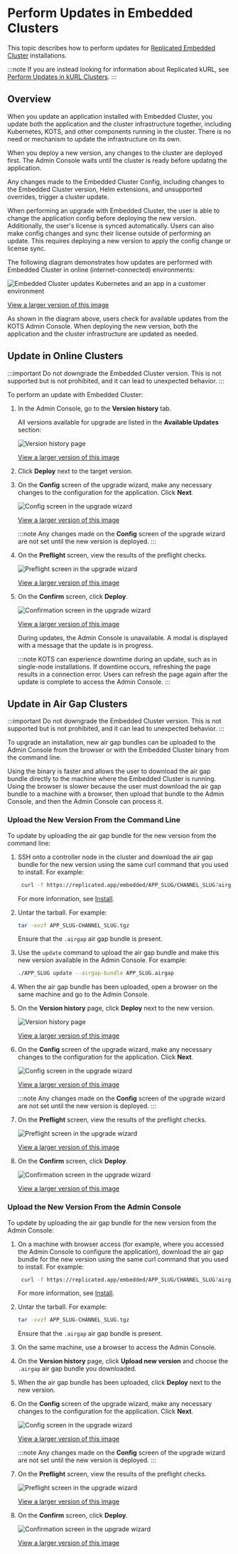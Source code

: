 # Perform Updates in Embedded Clusters

This topic describes how to perform updates for [Replicated Embedded Cluster](/vendor/embedded-overview) installations.

:::note
If you are instead looking for information about Replicated kURL, see [Perform Updates in kURL Clusters](updating-kurl).
:::

## Overview

When you update an application installed with Embedded Cluster, you update both the application and the cluster infrastructure together, including Kubernetes, KOTS, and other components running in the cluster. There is no need or mechanism to update the infrastructure on its own.

When you deploy a new version, any changes to the cluster are deployed first. The Admin Console waits until the cluster is ready before updatng the application.

Any changes made to the Embedded Cluster Config, including changes to the Embedded Cluster version, Helm extensions, and unsupported overrides, trigger a cluster update.

When performing an upgrade with Embedded Cluster, the user is able to change the application config before deploying the new version. Additionally, the user's license is synced automatically. Users can also make config changes and sync their license outside of performing an update. This requires deploying a new version to apply the config change or license sync.

The following diagram demonstrates how updates are performed with Embedded Cluster in online (internet-connected) environments: 

![Embedded Cluster updates Kubernetes and an app in a customer environment](/images/embedded-cluster-update.png)

[View a larger version of this image](/images/embedded-cluster-update.png)

As shown in the diagram above, users check for available updates from the KOTS Admin Console. When deploying the new version, both the application and the cluster infrastructure are updated as needed.   

## Update in Online Clusters

:::important
Do not downgrade the Embedded Cluster version. This is not supported but is not prohibited, and it can lead to unexpected behavior.
:::

To perform an update with Embedded Cluster:

1. In the Admin Console, go to the **Version history** tab.

   All versions available for upgrade are listed in the **Available Updates** section:

   ![Version history page](/images/ec-upgrade-version-history.png)

   [View a larger version of this image](/images/ec-upgrade-version-history.png)

1. Click **Deploy** next to the target version.

1. On the **Config** screen of the upgrade wizard, make any necessary changes to the configuration for the application. Click **Next**.

    ![Config screen in the upgrade wizard](/images/ec-upgrade-wizard-config.png)

    [View a larger version of this image](/images/ec-upgrade-wizard-config.png)

    :::note
    Any changes made on the **Config** screen of the upgrade wizard are not set until the new version is deployed.
    :::

1. On the **Preflight** screen, view the results of the preflight checks.

   ![Preflight screen in the upgrade wizard](/images/ec-upgrade-wizard-preflights.png)

   [View a larger version of this image](/images/ec-upgrade-wizard-preflights.png)

1. On the **Confirm** screen, click **Deploy**.

   ![Confirmation screen in the upgrade wizard](/images/ec-upgrade-wizard-confirm.png)

   [View a larger version of this image](/images/ec-upgrade-wizard-confirm.png)

   During updates, the Admin Console is unavailable. A modal is displayed with a message that the update is in progress.
   
   :::note
   KOTS can experience downtime during an update, such as in single-node installations. If downtime occurs, refreshing the page results in a connection error. Users can refresh the page again after the update is complete to access the Admin Console.
   :::

## Update in Air Gap Clusters

:::important
Do not downgrade the Embedded Cluster version. This is not supported but is not prohibited, and it can lead to unexpected behavior.
:::

To upgrade an installation, new air gap bundles can be uploaded to the Admin Console from the browser or with the Embedded Cluster binary from the command line.

Using the binary is faster and allows the user to download the air gap bundle directly to the machine where the Embedded Cluster is running. Using the browser is slower because the user must download the air gap bundle to a machine with a browser, then upload that bundle to the Admin Console, and then the Admin Console can process it.

### Upload the New Version From the Command Line

To update by uploading the air gap bundle for the new version from the command line:

1. SSH onto a controller node in the cluster and download the air gap bundle for the new version using the same curl command that you used to install. For example:

   ```bash
    curl -f https://replicated.app/embedded/APP_SLUG/CHANNEL_SLUG?airgap=true -H "Authorization: LICENSE_ID" -o APP_SLUG-CHANNEL_SLUG.tgz
   ```

   For more information, see [Install](/enterprise/installing-embedded-air-gap#install).

1. Untar the tarball. For example:

   ```bash
   tar -xvzf APP_SLUG-CHANNEL_SLUG.tgz
   ```
   Ensure that the `.airgap` air gap bundle is present.

1. Use the `update` command to upload the air gap bundle and make this new version available in the Admin Console. For example:

    ```bash
    ./APP_SLUG update --airgap-bundle APP_SLUG.airgap
    ```

1. When the air gap bundle has been uploaded, open a browser on the same machine and go to the Admin Console.

1. On the **Version history** page, click **Deploy** next to the new version.

   ![Version history page](/images/ec-upgrade-version-history.png)

   [View a larger version of this image](/images/ec-upgrade-version-history.png)

1. On the **Config** screen of the upgrade wizard, make any necessary changes to the configuration for the application. Click **Next**.

    ![Config screen in the upgrade wizard](/images/ec-upgrade-wizard-config.png)

    [View a larger version of this image](/images/ec-upgrade-wizard-config.png)

    :::note
    Any changes made on the **Config** screen of the upgrade wizard are not set until the new version is deployed.
    :::

1. On the **Preflight** screen, view the results of the preflight checks.

   ![Preflight screen in the upgrade wizard](/images/ec-upgrade-wizard-preflights.png)

   [View a larger version of this image](/images/ec-upgrade-wizard-preflights.png)

1. On the **Confirm** screen, click **Deploy**.

   ![Confirmation screen in the upgrade wizard](/images/ec-upgrade-wizard-confirm.png)

   [View a larger version of this image](/images/ec-upgrade-wizard-confirm.png)

### Upload the New Version From the Admin Console

To update by uploading the air gap bundle for the new version from the Admin Console:

1. On a machine with browser access (for example, where you accessed the Admin Console to configure the application), download the air gap bundle for the new version using the same curl command that you used to install. For example:

   ```bash
    curl -f https://replicated.app/embedded/APP_SLUG/CHANNEL_SLUG?airgap=true -H "Authorization: LICENSE_ID" -o APP_SLUG-CHANNEL_SLUG.tgz
   ```
   For more information, see [Install](/enterprise/installing-embedded-air-gap#install).

1. Untar the tarball. For example:

   ```bash
   tar -xvzf APP_SLUG-CHANNEL_SLUG.tgz
   ```
   Ensure that the `.airgap` air gap bundle is present.

1. On the same machine, use a browser to access the Admin Console.

1. On the **Version history** page, click **Upload new version** and choose the `.airgap` air gap bundle you downloaded.

1. When the air gap bundle has been uploaded, click **Deploy** next to the new version.

1. On the **Config** screen of the upgrade wizard, make any necessary changes to the configuration for the application. Click **Next**.

    ![Config screen in the upgrade wizard](/images/ec-upgrade-wizard-config.png)

    [View a larger version of this image](/images/ec-upgrade-wizard-config.png)

    :::note
    Any changes made on the **Config** screen of the upgrade wizard are not set until the new version is deployed.
    :::

1. On the **Preflight** screen, view the results of the preflight checks.

   ![Preflight screen in the upgrade wizard](/images/ec-upgrade-wizard-preflights.png)

   [View a larger version of this image](/images/ec-upgrade-wizard-preflights.png)

1. On the **Confirm** screen, click **Deploy**.

   ![Confirmation screen in the upgrade wizard](/images/ec-upgrade-wizard-confirm.png)

   [View a larger version of this image](/images/ec-upgrade-wizard-confirm.png)